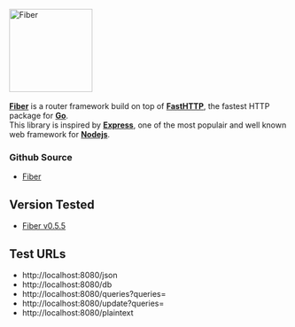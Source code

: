 <img src="https://fenny.github.io/fiber/static/logo.jpg" width="150" alt="Fiber"><br><br>
**[Fiber](https://github.com/fenny/fiber)** is a router framework build on top of **[FastHTTP](https://github.com/valyala/fasthttp)**, the fastest HTTP package for **[Go](https://golang.org/doc/)**.<br>
This library is inspired by **[Express](https://expressjs.com/en/4x/api.html)**, one of the most populair and well known web framework for **[Nodejs](https://nodejs.org/en/about/)**.

### Github Source
* [Fiber](https://github.com/fenny/fiber)

## Version Tested
* [Fiber v0.5.5](https://github.com/fenny/fiber/releases)

## Test URLs
* http://localhost:8080/json
* http://localhost:8080/db
* http://localhost:8080/queries?queries=
* http://localhost:8080/update?queries=
* http://localhost:8080/plaintext
